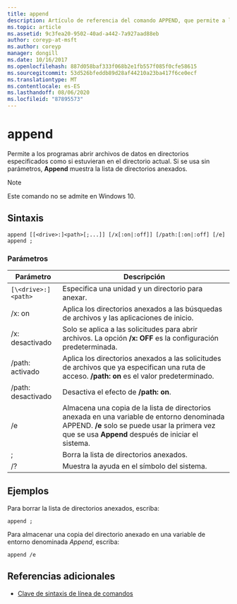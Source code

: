 ```yaml
---
title: append
description: Artículo de referencia del comando APPEND, que permite a los programas abrir archivos de datos en directorios especificados, como si estuvieran en el directorio actual.
ms.topic: article
ms.assetid: 9c3fea20-9502-40ad-a442-7a927aad88eb
author: coreyp-at-msft
ms.author: coreyp
manager: dongill
ms.date: 10/16/2017
ms.openlocfilehash: 887d058baf333f068b2e1fb557f085f0cfe58615
ms.sourcegitcommit: 53d526bfeddb89d28af44210a23ba417f6ce0ecf
ms.translationtype: MT
ms.contentlocale: es-ES
ms.lasthandoff: 08/06/2020
ms.locfileid: "87895573"
---
```

# <a name="append"></a>append

Permite a los programas abrir archivos de datos en directorios especificados como si estuvieran en el directorio actual. Si se usa sin parámetros, **Append** muestra la lista de directorios anexados.

> [!NOTE]
> Este comando no se admite en Windows 10.

## <a name="syntax"></a>Sintaxis

```
append [[<drive>:]<path>[;...]] [/x[:on|:off]] [/path:[:on|:off] [/e]
append ;
```

### <a name="parameters"></a>Parámetros

| Parámetro | Descripción |
| --------- | ----------- |
| `[\<drive>:]<path>` | Especifica una unidad y un directorio para anexar. |
| /x: on | Aplica los directorios anexados a las búsquedas de archivos y las aplicaciones de inicio. |
| /x: desactivado | Solo se aplica a las solicitudes para abrir archivos. La opción **/x: OFF** es la configuración predeterminada. |
| /path: activado | Aplica los directorios anexados a las solicitudes de archivos que ya especifican una ruta de acceso. **/path: on** es el valor predeterminado. |
| /path: desactivado | Desactiva el efecto de **/path: on**. |
| /e | Almacena una copia de la lista de directorios anexada en una variable de entorno denominada APPEND. **/e** solo se puede usar la primera vez que se usa **Append** después de iniciar el sistema. |
| ; | Borra la lista de directorios anexados. |
| /? | Muestra la ayuda en el símbolo del sistema. |

## <a name="examples"></a>Ejemplos

Para borrar la lista de directorios anexados, escriba:

```
append ;
```

Para almacenar una copia del directorio anexado en una variable de entorno denominada *Append*, escriba:

```
append /e
```

## <a name="additional-references"></a>Referencias adicionales

- [Clave de sintaxis de línea de comandos](command-line-syntax-key.md)
